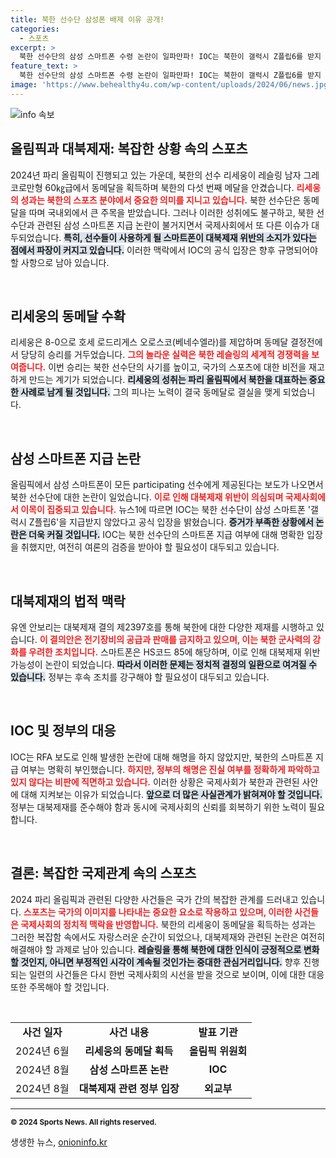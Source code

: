 ```yaml
---
title: 북한 선수단 삼성폰 배제 이유 공개!
categories:
  - 스포츠
excerpt: >
  북한 선수단의 삼성 스마트폰 수령 논란이 일파만파! IOC는 북한이 갤럭시 Z플립6를 받지 않았다고 공식 확인했지만, 대북 제재 위반 우려는 여전히 남아 있습니다. 이로 인해 정부의 대응과 확인 작업에 의문이 제기되고 있습니다. 클릭해서 더 자세한 이야기를 확인하세요!
feature_text: >
  북한 선수단의 삼성 스마트폰 수령 논란이 일파만파! IOC는 북한이 갤럭시 Z플립6를 받지 않았다고 공식 확인했지만, 대북 제재 위반 우려는 여전히 남아 있습니다. 이로 인해 정부의 대응과 확인 작업에 의문이 제기되고 있습니다. 클릭해서 더 자세한 이야기를 확인하세요!
image: 'https://www.behealthy4u.com/wp-content/uploads/2024/06/news.jpg'
---
```


<p><img src="https://www.behealthy4u.com/wp-content/uploads/2024/06/news.jpg" alt="info 속보" /></p>

<h2 data-ke-size="size26">올림픽과 대북제재: 복잡한 상황 속의 스포츠</h2>

<p data-ke-size="size16">2024년 파리 올림픽이 진행되고 있는 가운데, 북한의 선수 리세웅이 레슬링 남자 그레코로만형 60㎏급에서 동메달을 획득하며 북한의 다섯 번째 메달을 안겼습니다. <b><span style="color: #ee2323;">리세웅의 성과는 북한의 스포츠 분야에서 중요한 의미를 지니고 있습니다.</span></b> 북한 선수단은 동메달을 따며 국내외에서 큰 주목을 받았습니다. 그러나 이러한 성취에도 불구하고, 북한 선수단과 관련된 삼성 스마트폰 지급 논란이 불거지면서 국제사회에서 또 다른 이슈가 대두되었습니다. <b><span style="background-color: #21538527;">특히, 선수들이 사용하게 될 스마트폰이 대북제재 위반의 소지가 있다는 점에서 파장이 커지고 있습니다.</span></b> 이러한 맥락에서 IOC의 공식 입장은 향후 규명되어야 할 사항으로 남아 있습니다.</p>

<p data-ke-size="size16">&nbsp;</p>

<h2 data-ke-size="size26">리세웅의 동메달 수확</h2>

<p data-ke-size="size16">리세웅은 8-0으로 호세 로드리게스 오로스코(베네수엘라)를 제압하며 동메달 결정전에서 당당히 승리를 거두었습니다. <b><span style="color: #ee2323;">그의 놀라운 실력은 북한 레슬링의 세계적 경쟁력을 보여줍니다.</span></b> 이번 승리는 북한 선수단의 사기를 높이고, 국가의 스포츠에 대한 비전을 재고하게 만드는 계기가 되었습니다. <b><span style="background-color: #21538527;">리세웅의 성취는 파리 올림픽에서 북한을 대표하는 중요한 사례로 남게 될 것입니다.</span></b> 그의 피나는 노력이 결국 동메달로 결실을 맺게 되었습니다.</p>

<p data-ke-size="size16">&nbsp;</p>

<h2 data-ke-size="size26">삼성 스마트폰 지급 논란</h2>

<p data-ke-size="size16">올림픽에서 삼성 스마트폰이 모든 participating 선수에게 제공된다는 보도가 나오면서 북한 선수단에 대한 논란이 일었습니다. <b><span style="color: #ee2323;">이로 인해 대북제재 위반이 의심되며 국제사회에서 이목이 집중되고 있습니다.</span></b> 뉴스1에 따르면 IOC는 북한 선수단이 삼성 스마트폰 '갤럭시 Z플립6'을 지급받지 않았다고 공식 입장을 밝혔습니다. <b><span style="background-color: #21538527;">증거가 부족한 상황에서 논란은 더욱 커질 것입니다.</span></b> IOC는 북한 선수단의 스마트폰 지급 여부에 대해 명확한 입장을 취했지만, 여전히 여론의 검증을 받아야 할 필요성이 대두되고 있습니다.</p>

<p data-ke-size="size16">&nbsp;</p>

<h2 data-ke-size="size26">대북제재의 법적 맥락</h2>

<p data-ke-size="size16">유엔 안보리는 대북제재 결의 제2397호를 통해 북한에 대한 다양한 제재를 시행하고 있습니다. <b><span style="color: #ee2323;">이 결의안은 전기장비의 공급과 판매를 금지하고 있으며, 이는 북한 군사력의 강화를 우려한 조치입니다.</span></b> 스마트폰은 HS코드 85에 해당하며, 이로 인해 대북제재 위반 가능성이 논란이 되었습니다. <b><span style="background-color: #21538527;">따라서 이러한 문제는 정치적 결정의 일환으로 여겨질 수 있습니다.</span></b> 정부는 후속 조치를 강구해야 할 필요성이 대두되고 있습니다.</p>

<p data-ke-size="size16">&nbsp;</p>

<h2 data-ke-size="size26">IOC 및 정부의 대응</h2>

<p data-ke-size="size16">IOC는 RFA 보도로 인해 발생한 논란에 대해 해명을 하지 않았지만, 북한의 스마트폰 지급 여부는 명확히 부인했습니다. <b><span style="color: #ee2323;">하지만, 정부의 해명은 진실 여부를 정확하게 파악하고 있지 않다는 비판에 직면하고 있습니다.</span></b> 이러한 상황은 국제사회가 북한과 관련된 사안에 대해 지켜보는 이유가 되었습니다. <b><span style="background-color: #21538527;">앞으로 더 많은 사실관계가 밝혀져야 할 것입니다.</span></b> 정부는 대북제재를 준수해야 함과 동시에 국제사회의 신뢰를 회복하기 위한 노력이 필요합니다.</p>

<p data-ke-size="size16">&nbsp;</p>

<h2 data-ke-size="size26">결론: 복잡한 국제관계 속의 스포츠</h2>

<p data-ke-size="size16">2024 파리 올림픽과 관련된 다양한 사건들은 국가 간의 복잡한 관계를 드러내고 있습니다. <b><span style="color: #ee2323;">스포츠는 국가의 이미지를 나타내는 중요한 요소로 작용하고 있으며, 이러한 사건들은 국제사회의 정치적 맥락을 반영합니다.</span></b> 북한의 리세웅이 동메달을 획득하는 성과는 그러한 복잡함 속에서도 자랑스러운 순간이 되었으나, 대북제재와 관련된 논란은 여전히 해결해야 할 과제로 남아 있습니다. <b><span style="background-color: #21538527;">레슬링을 통해 북한에 대한 인식이 긍정적으로 변화할 것인지, 아니면 부정적인 시각이 계속될 것인가는 중대한 관심거리입니다.</span></b> 향후 진행되는 일련의 사건들은 다시 한번 국제사회의 시선을 받을 것으로 보이며, 이에 대한 대응 또한 주목해야 할 것입니다.</p> 

<p data-ke-size="size16">&nbsp;</p>

<table style="width: 100%; border-collapse: collapse;">
<tr>
<td style="text-align: center; height: 17px;"><b>사건 일자</b></td>
<td style="text-align: center; height: 17px;"><b>사건 내용</b></td>
<td style="text-align: center; height: 17px;"><b>발표 기관</b></td>
</tr>
<tr>
<td style="text-align: center; height: 17px;">2024년 6월</td>
<td style="text-align: center; height: 17px;"><b>리세웅의 동메달 획득</b></td>
<td style="text-align: center; height: 17px;"><b>올림픽 위원회</b></td>
</tr>
<tr>
<td style="text-align: center; height: 17px;">2024년 8월</td>
<td style="text-align: center; height: 17px;"><b>삼성 스마트폰 논란</b></td>
<td style="text-align: center; height: 17px;"><b>IOC</b></td>
</tr>
<tr>
<td style="text-align: center; height: 17px;">2024년 8월</td>
<td style="text-align: center; height: 17px;"><b>대북제재 관련 정부 입장</b></td>
<td style="text-align: center; height: 17px;"><b>외교부</b></td>
</tr>
</table>

<p><hr>
<small><b>&copy; 2024 Sports News. All rights reserved.</b></small></p>
생생한 뉴스, <a href="https://onioninfo.kr" rel="dofollow">onioninfo.kr</a>


